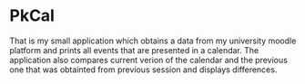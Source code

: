 # PkCal
That is my small application which obtains a data from my university moodle platform and prints all events that are presented in a calendar.
The application also compares current verion of the calendar and the previous one that was obtainted from previous session and displays differences.
